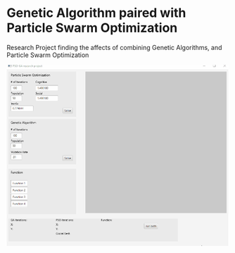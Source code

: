 # Genetic Algorithm paired with Particle Swarm Optimization


Research Project finding the affects of combining Genetic Algorithms, and Particle Swarm Optimization

![gaPSOGif](pics/gaPSO.gif)
